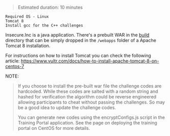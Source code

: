 > Estimated duration: 10 minutes
~~~~
Required OS - Linux
Tomcat 8
Install gcc for the C++ challenges
~~~~
Insecure.Inc is a java application. There's a prebuilt WAR in the [build](https://github.com/trendmicro/SecureCodingDojo/tree/master/build) directory that can be simply dropped in the `/webapps` folder of a Apache Tomcat 8 installation.

For instructions on how to install Tomcat you can check the following article: https://www.vultr.com/docs/how-to-install-apache-tomcat-8-on-centos-7

NOTE: 
>If you choose to install the pre-built war file the challenge codes are hardcoded. While these codes are salted with a random string and hashed for verification the algorithm could be reverse engineered allowing participants to cheat without passing the challenges. So may be a good idea to update the challenge codes.
>
>You can generate new codes using the encryptConfigs.js script in the Training Portal application. See the page on deploying the training portal on CentOS for more details.

